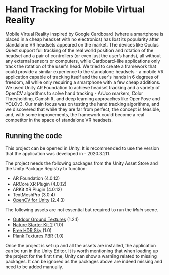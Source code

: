 # Hand Tracking for Mobile Virtual Reality

Mobile Virtual Reality inspired by Google Cardboard (where a smartphone is placed in a cheap headset with no electronics) has lost its popularity after standalone VR headsets appeared on the market. The devices like Oculus Quest support full tracking of the real world position and rotation of the headset and a pair of controllers (or even just the user’s hands), all without any external sensors or computers, while Cardboard-like applications only track the rotation of the user's head. We tried to create a framework that could provide a similar experience to the standalone headsets - a mobile VR application capable of tracking itself and the user's hands in 6 degrees of freedom, all while only requiring a smartphone with a few cheap additions. We used Unity AR Foundation to achieve headset tracking and a variety of OpenCV algorithms to solve hand tracking - ArUco markers, Color Thresholding, Camshift, and deep learning approaches like OpenPose and YOLOv3. Our main focus was on testing the hand tracking algorithms, and we discovered that while they are far from perfect, the concept is feasible, and, with some improvements, the framework could become a real competitor in the space of standalone VR headsets.

## Running the code

This project can be opened in Unity. It is recommended to use the version that the application was developed in - 2020.3.2f1.

The project needs the following packages from the Unity Asset Store and the Unity Package Registry to function:

-   AR Foundation (4.0.12)
-   ARCore XR Plugin (4.0.12)
-   ARKit XR Plugin (4.0.12)
-   TextMeshPro (3.0.4)
-   [OpenCV for Unity](https://assetstore.unity.com/packages/tools/integration/opencv-for-unity-21088) (2.4.3)

The following assets are not essential but required to run the _Main_ scene.

-   [Outdoor Ground Textures](https://assetstore.unity.com/packages/2d/textures-materials/floors/outdoor-ground-textures-12555) (1.2.1)
-   [Nature Starter Kit 2](https://assetstore.unity.com/packages/3d/environments/nature-starter-kit-2-52977) (1.0)
-   [Free HDR Sky](https://assetstore.unity.com/packages/2d/textures-materials/sky/free-hdr-sky-61217) (1.0)
-   [Plank Textures PBR](https://assetstore.unity.com/packages/2d/textures-materials/wood/plank-textures-pbr-72318) (1.0)

Once the project is set up and all the assets are installed, the application can be run in the Unity Editor. It is worth mentioning that when loading up the project for the first time, Unity can show a warning related to missing packages. It can be ignored as the packages above are indeed missing and need to be added manually.
